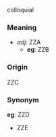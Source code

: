 colloquial
### Meaning
+ _adj_: ZZA
	+ __eg__: ZZB

### Origin

ZZC

### Synonym

__eg__: ZZD

+ ZZE


